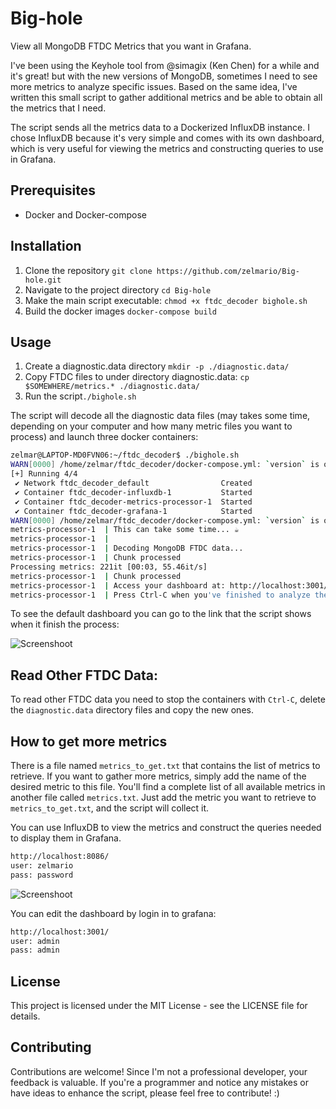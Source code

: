 # Big-hole
View all MongoDB FTDC Metrics that you want in Grafana.

I've been using the Keyhole tool from @simagix (Ken Chen) for a while and it's great! but with the new versions of MongoDB, sometimes I need to see more metrics to analyze specific issues.
Based on the same idea, I've written this small script to gather additional metrics and be able to obtain all the metrics that I need.

The script sends all the metrics data to a Dockerized InfluxDB instance. I chose InfluxDB because it's very simple and comes with its own dashboard, which is very useful for viewing the metrics and constructing queries to use in Grafana.

## Prerequisites
- Docker and Docker-compose

## Installation
1. Clone the repository `git clone https://github.com/zelmario/Big-hole.git`
2. Navigate to the project directory `cd Big-hole`
3. Make the main script executable: `chmod +x ftdc_decoder bighole.sh`
4. Build the docker images `docker-compose build`

## Usage
1. Create a diagnostic.data directory `mkdir -p ./diagnostic.data/`
2. Copy FTDC files to under directory diagnostic.data: `cp $SOMEWHERE/metrics.* ./diagnostic.data/`
3. Run the script`./bighole.sh`

The script will decode all the diagnostic data files (may takes some time, depending on your computer and how many metric files you want to process) and launch three docker containers:

```bash
zelmar@LAPTOP-MD0FVN06:~/ftdc_decoder$ ./bighole.sh
WARN[0000] /home/zelmar/ftdc_decoder/docker-compose.yml: `version` is obsolete
[+] Running 4/4
 ✔ Network ftdc_decoder_default                Created                                                                                                                                   0.0s
 ✔ Container ftdc_decoder-influxdb-1           Started                                                                                                                                   0.7s
 ✔ Container ftdc_decoder-metrics-processor-1  Started                                                                                                                                   1.0s
 ✔ Container ftdc_decoder-grafana-1            Started                                                                                                                                   1.1s
WARN[0000] /home/zelmar/ftdc_decoder/docker-compose.yml: `version` is obsolete
metrics-processor-1  | This can take some time... ☕
metrics-processor-1  |
metrics-processor-1  | Decoding MongoDB FTDC data...
metrics-processor-1  | Chunk processed
Processing metrics: 221it [00:03, 55.46it/s]
metrics-processor-1  | Chunk processed
metrics-processor-1  | Access your dashboard at: http://localhost:3001/d/ddnw277huiv40ae/ftdc-dashboard?orgId=1&from=1716347462000&to=1716379922000
metrics-processor-1  | Press Ctrl-C when you've finished to analyze the dashboard.

```

To see the default dashboard you can go to the link that the script shows when it finish the process:

![Screenshoot](https://github.com/zelmario/Big-hole/blob/main/big_hole.png?raw=true)


## Read Other FTDC Data:
To read other FTDC data you need to stop the containers with `Ctrl-C`, delete the `diagnostic.data` directory files and copy the new ones.


## How to get more metrics
There is a file named `metrics_to_get.txt` that contains the list of metrics to retrieve. If you want to gather more metrics, simply add the name of the desired metric to this file.
You'll find a complete list of all available metrics in another file called `metrics.txt`. Just add the metric you want to retrieve to `metrics_to_get.txt`, and the script will collect it.

You can use InfluxDB to view the metrics and construct the queries needed to display them in Grafana.
```bash
http://localhost:8086/
user: zelmario
pass: password
```

![Screenshoot](https://github.com/zelmario/Big-hole/blob/main/influxdb.png?raw=true)


You can edit the dashboard by login in to grafana:
```bash
http://localhost:3001/
user: admin
pass: admin
```

## License
This project is licensed under the MIT License - see the LICENSE file for details.

## Contributing
Contributions are welcome! Since I'm not a professional developer, your feedback is valuable. If you're a programmer and notice any mistakes or have ideas to enhance the script, please feel free to contribute! :)


